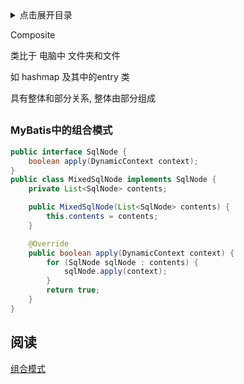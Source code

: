 <details>
<summary>点击展开目录</summary>
<!-- TOC -->

- [](#)
    - [MyBatis中的组合模式](#mybatis中的组合模式)
- [阅读](#阅读)

<!-- /TOC -->
</details>

Composite

类比于 电脑中 文件夹和文件

如 hashmap 及其中的entry 类

具有整体和部分关系, 整体由部分组成

## 

### MyBatis中的组合模式

```Java
public interface SqlNode {
    boolean apply(DynamicContext context);
}
public class MixedSqlNode implements SqlNode {
    private List<SqlNode> contents;

    public MixedSqlNode(List<SqlNode> contents) {
        this.contents = contents;
    }

    @Override
    public boolean apply(DynamicContext context) {
        for (SqlNode sqlNode : contents) {
            sqlNode.apply(context);
        }
        return true;
    }
}
```


## 阅读

[组合模式](https://juejin.im/post/6844903687228407821)
